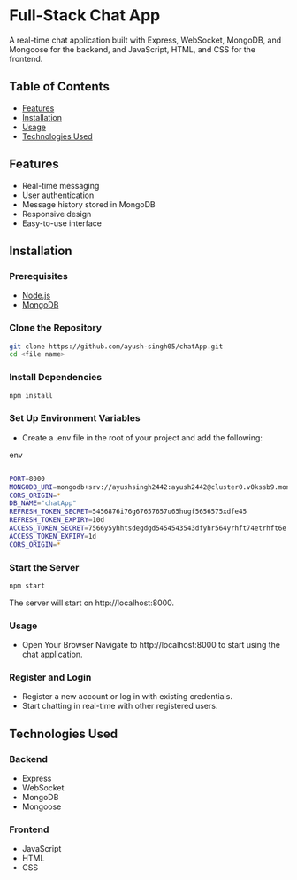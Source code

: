 # Full-Stack Chat App

A real-time chat application built with Express, WebSocket, MongoDB, and Mongoose for the backend, and JavaScript, HTML, and CSS for the frontend.

## Table of Contents

- [Features](#features)
- [Installation](#installation)
- [Usage](#usage)
- [Technologies Used](#technologies-used)


## Features

- Real-time messaging
- User authentication
- Message history stored in MongoDB
- Responsive design
- Easy-to-use interface

## Installation

### Prerequisites

- [Node.js](https://nodejs.org/)
- [MongoDB](https://www.mongodb.com/)

### Clone the Repository

```bash
git clone https://github.com/ayush-singh05/chatApp.git
cd <file name>
```
### Install Dependencies

```bash
npm install
```
### Set Up Environment Variables
* Create a .env file in the root of your project and add the following:

env
```bash

PORT=8000
MONGODB_URI=mongodb+srv://ayushsingh2442:ayush2442@cluster0.v0kssb9.mongodb.net
CORS_ORIGIN=*
DB_NAME="chatApp"
REFRESH_TOKEN_SECRET=5456876i76g67657657u65hugf5656575xdfe45
REFRESH_TOKEN_EXPIRY=10d
ACCESS_TOKEN_SECRET=7566y5yhhtsdegdgd5454543543dfyhr564yrhft74etrhft6e
ACCESS_TOKEN_EXPIRY=1d
CORS_ORIGIN=*

```
### Start the Server
```bash
npm start
```
The server will start on http://localhost:8000.

### Usage
* Open Your Browser Navigate to http://localhost:8000 to start using the chat application.

### Register and Login
- Register a new account or log in with existing credentials.
- Start chatting in real-time with other registered users.

## Technologies Used
### Backend
- Express
- WebSocket
- MongoDB
- Mongoose
### Frontend
- JavaScript
- HTML
- CSS
